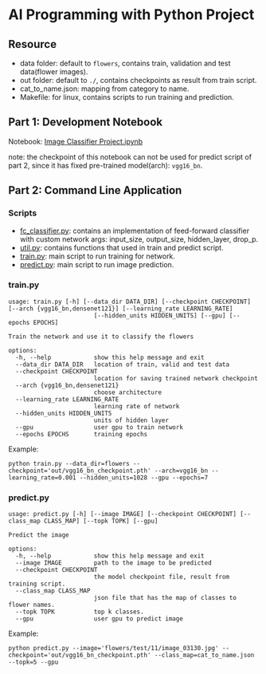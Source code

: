 # AI Programming with Python Project

## Resource

- data folder: default to `flowers`, contains train, validation and test data(flower images).
- out folder: default to `./`, contains checkpoints as result from train script.
- cat_to_name.json: mapping from category to name.
- Makefile: for linux, contains scripts to run training and prediction.

## Part 1: Development Notebook

Notebook: [Image Classifier Project.ipynb](./Image%20Classifier%20Project.ipynb)

note: the checkpoint of this notebook can not be used for predict script of part 2, since it has fixed pre-trained model(arch): `vgg16_bn`.

## Part 2: Command Line Application

### Scripts

- [fc_classifier.py](./fc_classifier.py): contains an implementation of feed-forward classifier with custom network args: input_size, output_size, hidden_layer, drop_p.
- [util.py](./util.py): contains functions that used in train and predict script.
- [train.py](./train.py): main script to run training for network.
- [predict.py](./predict.py): main script to run image prediction.

### train.py

```
usage: train.py [-h] [--data_dir DATA_DIR] [--checkpoint CHECKPOINT] [--arch {vgg16_bn,densenet121}] [--learning_rate LEARNING_RATE]
                        [--hidden_units HIDDEN_UNITS] [--gpu] [--epochs EPOCHS]

Train the network and use it to classify the flowers

options:
  -h, --help            show this help message and exit
  --data_dir DATA_DIR   location of train, valid and test data
  --checkpoint CHECKPOINT
                        location for saving trained network checkpoint
  --arch {vgg16_bn,densenet121}
                        choose architecture
  --learning_rate LEARNING_RATE
                        learning rate of network
  --hidden_units HIDDEN_UNITS
                        units of hidden layer
  --gpu                 user gpu to train network
  --epochs EPOCHS       training epochs

```

Example:

```
python train.py --data_dir=flowers --checkpoint='out/vgg16_bn_checkpoint.pth' --arch=vgg16_bn --learning_rate=0.001 --hidden_units=1028 --gpu --epochs=7
```

### predict.py

```
usage: predict.py [-h] [--image IMAGE] [--checkpoint CHECKPOINT] [--class_map CLASS_MAP] [--topk TOPK] [--gpu]

Predict the image

options:
  -h, --help            show this help message and exit
  --image IMAGE         path to the image to be predicted
  --checkpoint CHECKPOINT
                        the model checkpoint file, result from training script.
  --class_map CLASS_MAP
                        json file that has the map of classes to flower names.
  --topk TOPK           top k classes.
  --gpu                 user gpu to predict image
```

Example:

```
python predict.py --image='flowers/test/11/image_03130.jpg' --checkpoint='out/vgg16_bn_checkpoint.pth' --class_map=cat_to_name.json --topk=5 --gpu
```

